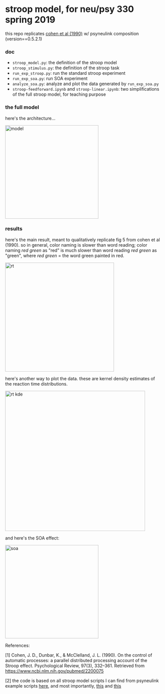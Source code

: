 # stroop model, for neu/psy 330 spring 2019 

this repo replicates 
<a href="https://www.ncbi.nlm.nih.gov/pubmed/2200075">cohen et al (1990)</a>
w/ psyneulink composition (version==0.5.2.1)

### doc 

- `stroop_model.py`: the definition of the stroop model
- `stroop_stimulus.py`: the definition of the stroop task
- `run_exp_stroop.py`: run the standard stroop experiment
- `run_exp_soa.py`: run SOA experiment
- `analyze_soa.py`: analyze and plot the data generated by `run_exp_soa.py`
- `stroop-feedforward.ipynb` and `stroop-linear.ipynb`: two simplifications of the full stroop model, for teaching purpose


### the full model

here's the architecture... 

<img src="https://github.com/qihongl/stroop-pnlcomp/blob/master/imgs/STROOP-model.png" alt="model" height=300px>

### results

here's the main result, meant to qualitatively replicate fig 5 from cohen et al (1990). so in general, color naming is slower than word reading; color naming *red green* as "red" is much slower than word reading *red green* as "green", where *red green* = the word green painted in red. 

<img src="https://github.com/qihongl/stroop-pnlcomp/blob/master/imgs/stroop_0.2.png" alt="rt" height=350px>


here's another way to plot the data. these are kernel density estimates of the reaction time distributions.  

<img src="https://github.com/qihongl/stroop-pnlcomp/blob/master/imgs/rt_kde.png" alt="rt kde" height=450px>


and here's the SOA effect:  

<img src="https://github.com/qihongl/stroop-pnlcomp/blob/master/imgs/soa.png" alt="soa" height=300px>



References: 

[1] Cohen, J. D., Dunbar, K., & McClelland, J. L. (1990). On the control of automatic processes: a parallel distributed processing account of the Stroop effect. Psychological Review, 97(3), 332–361. Retrieved from https://www.ncbi.nlm.nih.gov/pubmed/2200075

[2] the code is based on all stroop model scripts I can find from psyneulink example scripts 
<a href="https://github.com/PrincetonUniversity/PsyNeuLink/tree/master/Scripts">here</a>, 
and most importantly,
<a href="https://github.com/PrincetonUniversity/PsyNeuLink/blob/master/Scripts/Examples/Stroop%20Basic.py">this</a> 
and 
<a href="https://github.com/PrincetonUniversity/PsyNeuLink/blob/master/Scripts/Laura%20Stroop.py">this</a>
